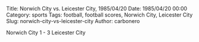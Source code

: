 Title: Norwich City vs. Leicester City, 1985/04/20
Date: 1985/04/20 00:00
Category: sports
Tags: football, football scores, Norwich City, Leicester City
Slug: norwich-city-vs-leicester-city
Author: carbonero


Norwich City 1 - 3 Leicester City

